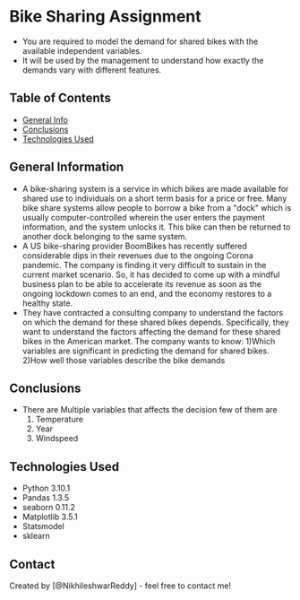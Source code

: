 # Bike Sharing Assignment
* You are required to model the demand for shared bikes with the available independent variables. 
* It will be used by the management to understand how exactly the demands vary with different features.  


## Table of Contents
* [General Info](#general-information)
* [Conclusions](#conclusions)
* [Technologies Used](#technologies-used)


## General Information
- A bike-sharing system is a service in which bikes are made available for shared use to individuals on a short term basis for a price or free.
  Many bike share systems allow people to borrow a bike from a "dock" which is usually computer-controlled wherein the user enters the payment information,
  and the system unlocks it. This bike can then be returned to another dock belonging to the same system.
- A US bike-sharing provider BoomBikes has recently suffered considerable dips in their revenues due to the ongoing Corona pandemic.
  The company is finding it very difficult to sustain in the current market scenario. So, it has decided to come up with a mindful business plan 
  to be able to accelerate its revenue as soon as the ongoing lockdown comes to an end, and the economy restores to a healthy state.
- They have contracted a consulting company to understand the factors on which the demand for these shared bikes depends.
  Specifically, they want to understand the factors affecting the demand for these shared bikes in the American market. The company wants to know:
        1)Which variables are significant in predicting the demand for shared bikes.
        2)How well those variables describe the bike demands


## Conclusions
- There are Multiple variables that affects the decision few of them are
    1) Temperature
    2) Year
    3) Windspeed


## Technologies Used
- Python 3.10.1
- Pandas 1.3.5
- seaborn 0.11.2
- Matplotlib 3.5.1
- Statsmodel
- sklearn 


## Contact
Created by [@NikhileshwarReddy] - feel free to contact me!

